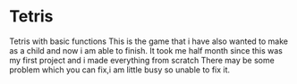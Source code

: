 # Tetris
Tetris with basic functions
This is the game that i have also wanted to make as a child
and now i am able to finish.
It took me half month since this was my first project and i made everything from scratch
There may be some problem which you can fix,i am little busy so unable to fix it.
